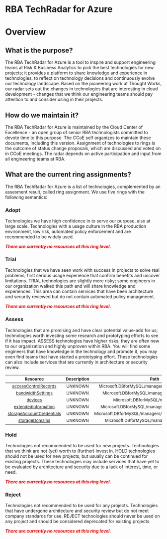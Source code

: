 
RBA TechRadar for Azure
=======================

# Overview

## What is the purpose?


The RBA TechRadar for Azure is a tool to inspire and support engineering teams at Risk & Business Analytics to pick the best technologies for new projects; it provides a platform to share knowledge and experience in technologies, to reflect on technology decisions and continuously evolve our technology landscape.  Based on the pioneering work at Thought Works, our radar sets out the changes in technologies that are interesting in cloud development - changes that we think our engineering teams should pay attention to and consider using in their projects.
## How do we maintain it?


The RBA TechRadar for Azure is maintained by the Cloud Center of Excellence - an open group of senior RBA technologists committed to devote time to this purpose.  The CCoE self organizes to maintain these documents, including this version.  Assignment of technologies to rings is the outcome of status change proposals, which are discussed and voted on in CCoE meetings.  The radar depends on active participation and input from all engineering teams at RBA.
## What are the current ring assignments?


The RBA TechRadar for Azure is a list of technologies, complemented by an assesment result, called ring assignment.  We use five rings with the following semantics:
### Adopt


Technologies we have high confidence in to serve our purpose, also at large scale.  Technologies with a usage culture in the RBA production environment, low risk, automated policy enforcement and are recommended to be widely used.  
  
***<font color="red"> There are currently no resources at this ring level. </font>***
### Trial


Technologies that we have seen work with success in projects to solve real problems;  first serious usage experience that confirm benefits and uncover limitations.  TRIAL technologies are slightly more risky; some engineers in our organization walked this path and will share knowledge and experiences.  This area can contain services that have been architecture and security reviewed but do not contain automated policy managmeent.  
  
***<font color="red"> There are currently no resources at this ring level. </font>***
### Assess


Technologies that are promising and have clear potential value-add for us; technologies worth investing some research and prototyping efforts to see if it has impact.  ASSESS technologies have higher risks;  they are often new to our organization and highly unproven within RBA.  You will find some engineers that have knowledge in the technology and promote it, you may even find teams that have started a prototyping effort.  These technologies can also include services that are currently in architecture or security review.  

|<sub>Resource</sub>|<sub>Description</sub>|<sub>Path</sub>|<sub>Status</sub>|
| :---: | :---: | :---: | :---: |
|<sub>[accessControlRecords](https://github.com/openrba/python-azure-techradar/tree/master/Microsoft.DBforMySQL/managers/accessControlRecords)</sub>|<sub>UNKNOWN</sub>|<sub>Microsoft.DBforMySQL/managers/accessControlRecords</sub>|<sub>ASSESS</sub>|
|<sub>[bandwidthSettings](https://github.com/openrba/python-azure-techradar/tree/master/Microsoft.DBforMySQL/managers/bandwidthSettings)</sub>|<sub>UNKNOWN</sub>|<sub>Microsoft.DBforMySQL/managers/bandwidthSettings</sub>|<sub>ASSESS</sub>|
|<sub>[devices](https://github.com/openrba/python-azure-techradar/tree/master/Microsoft.DBforMySQL/managers/devices)</sub>|<sub>UNKNOWN</sub>|<sub>Microsoft.DBforMySQL/managers/devices</sub>|<sub>ASSESS</sub>|
|<sub>[extendedInformation](https://github.com/openrba/python-azure-techradar/tree/master/Microsoft.DBforMySQL/managers/extendedInformation)</sub>|<sub>UNKNOWN</sub>|<sub>Microsoft.DBforMySQL/managers/extendedInformation</sub>|<sub>ASSESS</sub>|
|<sub>[storageAccountCredentials](https://github.com/openrba/python-azure-techradar/tree/master/Microsoft.DBforMySQL/managers/storageAccountCredentials)</sub>|<sub>UNKNOWN</sub>|<sub>Microsoft.DBforMySQL/managers/storageAccountCredentials</sub>|<sub>ASSESS</sub>|
|<sub>[storageDomains](https://github.com/openrba/python-azure-techradar/tree/master/Microsoft.DBforMySQL/managers/storageDomains)</sub>|<sub>UNKNOWN</sub>|<sub>Microsoft.DBforMySQL/managers/storageDomains</sub>|<sub>ASSESS</sub>|

### Hold


Technologies not recommended to be used for new projects. Technologies that we think are not (yet) worth to (further) invest in.  HOLD technologies should not be used for new projects, but usually can be continued for existing projects.  These technologies may include services that have yet to be evaluated by architecture and security due to a lack of interest, time, or need.  
  
***<font color="red"> There are currently no resources at this ring level. </font>***
### Reject


Technologies not recommended to be used for any projects. Technologies that have undergone architecture and security review but do not meet company standards for use.  REJECT technologies should never be used on any project and should be considered deprecated for existing projects.  
  
***<font color="red"> There are currently no resources at this ring level. </font>***